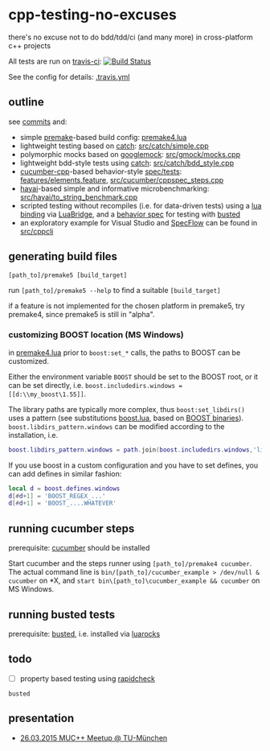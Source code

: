 # cpp-testing-no-excuses

there's no excuse not to do bdd/tdd/ci (and many more) in cross-platform c++ projects

All tests are run on [travis-ci](https://travis-ci.org):
[![Build Status](https://travis-ci.org/d-led/cpp-testing-no-excuses.svg?branch=master)](https://travis-ci.org/d-led/cpp-testing-no-excuses)

See the config for details: [.travis.yml](.travis.yml)

## outline

see [commits](https://github.com/d-led/cpp-testing-no-excuses/commits/master) and:

- simple [premake](industriousone.com/premake)-based build config: [premake4.lua](premake4.lua)
- lightweight testing based on [catch](http://catch-lib.net): [src/catch/simple.cpp](src/catch/simple.cpp)
- polymorphic mocks based on [googlemock](https://code.google.com/p/googlemock/): [src/gmock/mocks.cpp](src/gmock/mocks.cpp)
- lightweight bdd-style tests using [catch](http://catch-lib.net): [src/catch/bdd_style.cpp](src/catch/bdd_style.cpp)
- [cucumber-cpp](https://github.com/cucumber/cucumber-cpp)-based behavior-style [spec/tests](https://cukes.info): [features/elements.feature](features/elements.feature), [src/cucumber/cppspec_steps.cpp](src/cucumber/cppspec_steps.cpp)
- [hayai](https://github.com/nickbruun/hayai)-based simple and informative microbenchmarking: [src/hayai/to_string_benchmark.cpp](src/hayai/to_string_benchmark.cpp)
- scripted testing without recompiles (i.e. for data-driven tests) using a [lua binding](src/lua/bindings.cpp) via [LuaBridge](https://github.com/vinniefalco/LuaBridge), and a [behavior spec](spec/counter_spec.lua) for testing with [busted](https://github.com/Olivine-Labs/busted)
- an exploratory example for Visual Studio and [SpecFlow](www.specflow.org) can be found in [src/cppcli](src/cppcli)

## generating build files

`[path_to]/premake5 [build_target]`

run `[path_to]/premake5 --help` to find a suitable `[build_target]`

if a feature is not implemented for the chosen platform in premake5, try premake4, since premake5 is still in "alpha".

### customizing BOOST location (MS Windows)

in [premake4.lua](premake4.lua) prior to `boost:set_*` calls, the paths to BOOST can be customized.

Either the environment variable `BOOST` should be set to the BOOST root, or it can be set directly, i.e. `boost.includedirs.windows = [[d:\\my_boost\1.55]]`.

The library paths are typically more complex, thus `boost:set_libdirs()` uses a pattern (see substitutions [boost.lua](https://github.com/d-led/premake-meta-cpp/blob/master/recipes/boost.lua#L60-L73), based on [BOOST binaries](http://sourceforge.net/projects/boost/files/boost-binaries/)). `boost.libdirs_pattern.windows` can be modified according to the installation, i.e.

```lua
boost.libdirs_pattern.windows = path.join(boost.includedirs.windows,'lib/$(PlatformTarget)')
```

If you use boost in a custom configuration and you have to set defines, you can add defines in similar fashion:

```lua
local d = boost.defines.windows
d[#d+1] = 'BOOST_REGEX_...'
d[#d+1] = 'BOOST_....WHATEVER'
```

## running cucumber steps

prerequisite: [cucumber](https://cukes.info) should be installed

Start cucumber and the steps runner using `[path_to]/premake4 cucumber`. The actual command line is `bin/[path_to]/cucumber_example > /dev/null & cucumber` on *X, and `start bin\[path_to]\cucumber_example && cucumber` on MS Windows.

## running busted tests

prerequisite: [busted](https://github.com/Olivine-Labs/busted), i.e. installed via [luarocks](https://rocks.moonscript.org/)

## todo

- [ ] property based testing using [rapidcheck](https://github.com/emil-e/rapidcheck) 

`busted`

## presentation

- [26.03.2015 MUC++ Meetup @ TU-München](doc/2015_03_26_dled_no_excuses_meetup_at_tum.pdf)
